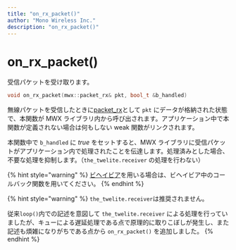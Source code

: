 ```yaml
---
title: "on_rx_packet()"
author: "Mono Wireless Inc."
description: "on_rx_packet()"
---
```

# on_rx_packet()

受信パケットを受け取ります。

```cpp
void on_rx_packet(mwx::packet_rx& pkt, bool_t &b_handled) 
```

無線パケットを受信したときに[packet_rx](../classes/packet_rx.md)として `pkt` にデータが格納された状態で、本関数が MWX ライブラリ内から呼び出されます。アプリケーション中で本関数が定義されない場合は何もしない weak 関数がリンクされます。

本関数中で `b_handled` に *true* をセットすると、MWX ライブラリに受信パケットがアプリケーション内で処理されたことを伝達します。処理済みとした場合、不要な処理を抑制します。（`the_twelite.receiver` の処理を行わない）


{% hint style="warning" %}
[ビヘイビア](../behavior/README.md)を用いる場合は、ビヘイビア中のコールバック関数を用いてください。
{% endhint %}

{% hint style="warning" %}
`the_twelite.receiver`は推奨されません。

従来`loop()`内での記述を意図して `the_twelite.receiver` による処理を行っていましたが、キューによる遅延処理である点で原理的に取りこぼしが発生し、また記述も煩雑になりがちである点から `on_rx_packet()` を追加しました。
{% endhint %}